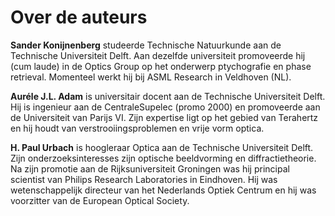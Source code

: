 # Over de auteurs

**Sander Konijnenberg** studeerde Technische Natuurkunde aan de Technische Universiteit Delft. Aan dezelfde universiteit promoveerde hij (cum laude) in de Optics Group op het onderwerp ptychografie en phase retrieval. Momenteel werkt hij bij ASML Research in Veldhoven (NL).

**Aur&eacute;le J.L. Adam** is universitair docent aan de Technische Universiteit Delft. Hij is ingenieur aan de CentraleSupelec (promo 2000) en promoveerde aan de Universiteit van Parijs VI. Zijn expertise ligt op het gebied van Terahertz en hij houdt van verstrooiingsproblemen en vrije vorm optica.

**H. Paul Urbach** is hoogleraar Optica aan de Technische Universiteit Delft. Zijn onderzoeksinteresses zijn optische beeldvorming en diffractietheorie. Na zijn promotie aan de Rijksuniversiteit Groningen was hij principal scientist van Philips Research Laboratories in Eindhoven. Hij was wetenschappelijk directeur van het Nederlands Optiek Centrum en hij was voorzitter van de European Optical Society.
